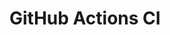 # GitHub Actions CI





















































































































































































































































































































































































